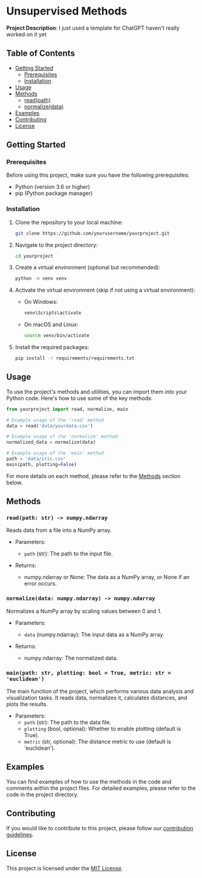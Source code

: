 # Unsupervised Methods

**Project Description**: 
I just used a template for ChatGPT haven't really worked on it yet

## Table of Contents

- [Getting Started](#getting-started)
  - [Prerequisites](#prerequisites)
  - [Installation](#installation)
- [Usage](#usage)
- [Methods](#methods)
  - [read(path)](#readpath)
  - [normalize(data)](#normalizedata)
- [Examples](#examples)
- [Contributing](#contributing)
- [License](#license)

## Getting Started

### Prerequisites

Before using this project, make sure you have the following prerequisites:

- Python (version 3.6 or higher)
- pip (Python package manager)

### Installation

1. Clone the repository to your local machine:

   ```bash
   git clone https://github.com/yourusername/yourproject.git
   ```

2. Navigate to the project directory:

   ```bash
   cd yourproject
   ```

3. Create a virtual environment (optional but recommended):

   ```bash
   python -m venv venv
   ```

4. Activate the virtual environment (skip if not using a virtual environment):

   - On Windows:

     ```bash
     venv\Scripts\activate
     ```

   - On macOS and Linux:

     ```bash
     source venv/bin/activate
     ```

5. Install the required packages:

   ```bash
   pip install -r requirements/requirements.txt
   ```

## Usage

To use the project's methods and utilities, you can import them into your Python code. Here's how to use some of the key methods:

```python
from yourproject import read, normalize, main

# Example usage of the 'read' method
data = read('data/yourdata.csv')

# Example usage of the 'normalize' method
normalized_data = normalize(data)

# Example usage of the 'main' method
path = 'data/iris.csv'
main(path, plotting=False)
```

For more details on each method, please refer to the [Methods](#methods) section below.

## Methods

### `read(path: str) -> numpy.ndarray`

Reads data from a file into a NumPy array.

- Parameters:
  - `path` (str): The path to the input file.

- Returns:
  - numpy.ndarray or None: The data as a NumPy array, or None if an error occurs.

### `normalize(data: numpy.ndarray) -> numpy.ndarray`

Normalizes a NumPy array by scaling values between 0 and 1.

- Parameters:
  - `data` (numpy.ndarray): The input data as a NumPy array.

- Returns:
  - numpy.ndarray: The normalized data.


### `main(path: str, plotting: bool = True, metric: str = 'euclidean')`

The main function of the project, which performs various data analysis and visualization tasks. It reads data, normalizes it, calculates distances, and plots the results.

- Parameters:
  - `path` (str): The path to the data file.
  - `plotting` (bool, optional): Whether to enable plotting (default is True).
  - `metric` (str, optional): The distance metric to use (default is 'euclidean').

## Examples

You can find examples of how to use the methods in the code and comments within the project files. For detailed examples, please refer to the code in the project directory.

## Contributing

If you would like to contribute to this project, please follow our [contribution guidelines](CONTRIBUTING.md).

## License

This project is licensed under the [MIT License](LICENSE).
